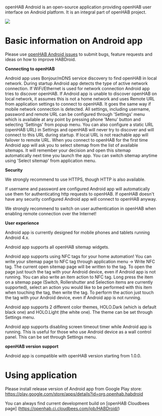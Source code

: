 openHAB Android is an open-source application providing openHAB user interface on Android platform. It is an integral part of openHAB project.

<img src="http://www.openhab.org/images/ui/android-screens.png">

# Basic information on Android app

Please use [openHAB Android issues](https://github.com/openhab/openhab.android/issues) to submit bugs, feature requests and ideas on how to improve HABDroid.

**Connecting to openHAB**

Android app uses Bonjour/mDNS service discovery to find openHAB in local network. During startup Android app detects the type of active network connection. If WiFi/Ethernet is used for network connection Android app tries to discover openHAB.
If Android app is unable to discover openHAB on local network, it assumes this is not a home network and uses Remote URL from application settings to connect to openHAB. It goes the same way if mobile network connection is detected. All settings, including username, password and remote URL can be configured through 'Settings' menu which is available at any point by pressing phone 'Menu' button and selecting 'Settings' from popup menu. You can also configure a static URL (openHAB URL) in Settings and openHAB will never try to discover and will connect to this URL during startup. If local URL is not reachable app will failover to remote URL.
When you connect to openHAB for the first time Android app will ask you to select sitemap from the list of available sitemaps. It will remember your decision and open this sitemap automatically next time you launch the app. You can switch sitemap anytime using 'Select sitemap' from application menu.

**Security**

We strongly recommend to use HTTPS, though HTTP is also available.

If username and password are configured Android app will automatically use them for authenticating http requests to openHAB. If openHAB doesn't have any security configured Android app will connect to openHAB anyway.

We strongly recommend to switch on user authentication in openHAB when enabling remote connection over the Internet!

**User experience**

Android app is currently designed for mobile phones and tablets running Android 4.x.

Android app supports all openHAB sitemap widgets.

Android app supports using NFC tags for your home automation!
You can write your sitemap page to NFC tag through application menu -> Write NFC tag. The current open sitemap page will be written to the tag. To open the page just touch the tag with your Android device, even if Android app is not running.
You can also write an item action to NFC tag. Long press the item on a sitemap page (Switch, Rollershutter and Selection items are currently supported), select an action you would like to be performed with this item when touching the tag, then write the tag. To perform the action just touch the tag with your Android device, even if Android app is not running.

Android app supports 2 different color themes, HOLO.Dark (which is default black one) and HOLO.Light (the white one). The theme can be set through Settings menu.

Android app supports disabling screen timeout timer while Android app is running. This is useful for those who use Android device as a wall control panel. This can be set through Settings menu.

**openHAB version support**

Android app is compatible with openHAB version starting from 1.0.0.

# Using application

Please install release version of Android app from Google Play store:
https://play.google.com/store/apps/details?id=org.openhab.habdroid

You can always find current development build on [openHAB Cloudbees page]
(https://openhab.ci.cloudbees.com/job/HABDroid/)
